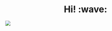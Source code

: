 <h1 align='center'> Hi! :wave:</h1>
<img align="center" src="https://github-readme-stats.vercel.app/api/top-langs/?username=nitishkr72&hide=java,html&title_color=ffffff&text_color=c9cacc&icon_color=2bbc8a&bg_color=1d1f21" />
